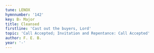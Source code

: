 ```yaml
---
tune: LENOX
hymnnumber: '142'
key: B♭ Major
title: Cleansed
firstline: 'Cast out the buyers, Lord'
topic: 'Call Accepted; Invitation and Repentance: Call Accepted'
author: F. E. B.
year: '-'
---
```

